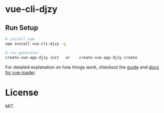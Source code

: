 # vue-cli-djzy

>

## Run Setup

``` bash
# install npm 
npm install vue-cli-djzy -g

# run generator
create-vue-app-djzy init   or    create-vue-app-djzy create


```

For detailed explanation on how things work, checkout the [guide](http://vuejs-templates.github.io/webpack/) and [docs for vue-loader](http://vuejs.github.io/vue-loader).

# License
MIT.